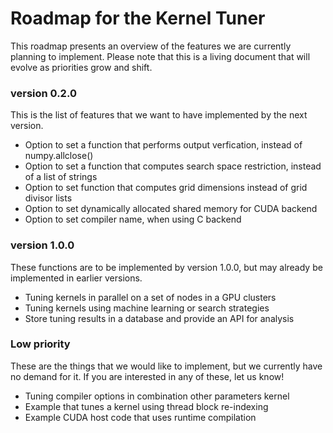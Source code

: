 # Roadmap for the Kernel Tuner

This roadmap presents an overview of the features we are currently planning to
implement. Please note that this is a living document that will evolve as
priorities grow and shift.

### version 0.2.0

This is the list of features that we want to have implemented by the next version.

 * Option to set a function that performs output verfication, instead of numpy.allclose()
 * Option to set a function that computes search space restriction, instead of a list of strings
 * Option to set function that computes grid dimensions instead of grid divisor lists
 * Option to set dynamically allocated shared memory for CUDA backend
 * Option to set compiler name, when using C backend
 
### version 1.0.0

These functions are to be implemented by version 1.0.0, but may already be
implemented in earlier versions.

 * Tuning kernels in parallel on a set of nodes in a GPU clusters
 * Tuning kernels using machine learning or search strategies
 * Store tuning results in a database and provide an API for analysis

### Low priority

These are the things that we would like to implement, but we currently have no
demand for it. If you are interested in any of these, let us know!

 * Tuning compiler options in combination other parameters kernel
 * Example that tunes a kernel using thread block re-indexing
 * Example CUDA host code that uses runtime compilation


